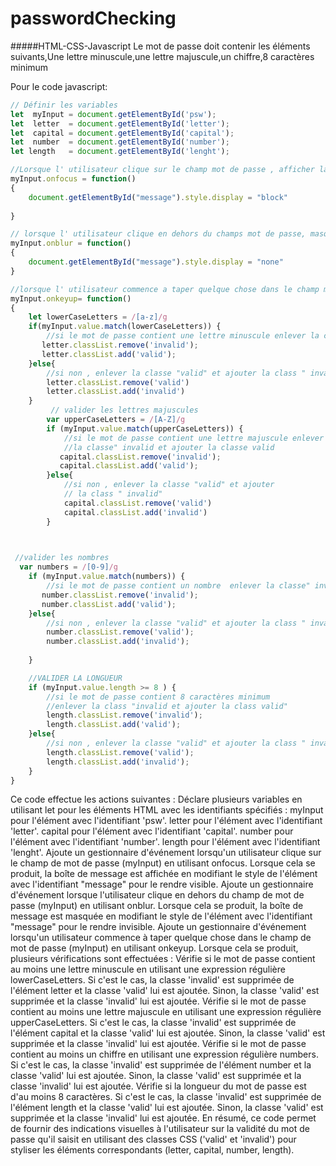 # passwordChecking
#####HTML-CSS-Javascript Le mot de passe doit contenir les éléments suivants,Une lettre minuscule,une lettre majuscule,un chiffre,8 caractères minimum

Pour le code javascript:

```javascript
// Définir les variables
let  myInput = document.getElementById('psw');
let  letter  = document.getElementById('letter');
let  capital = document.getElementById('capital');
let  number  = document.getElementById('number');
let length   = document.getElementById('lenght');

//Lorsque l' utilisateur clique sur le champ mot de passe , afficher la boite message
myInput.onfocus = function()
{ 
    document.getElementById("message").style.display = "block"
      
}

// lorsque l' utilisateur clique en dehors du champs mot de passe, masque la boite message
myInput.onblur = function()
{ 
    document.getElementById("message").style.display = "none"
}

//lorsque l' utilisateur commence a taper quelque chose dans le champ mot de passe
myInput.onkeyup= function()
{ 
    let lowerCaseLetters = /[a-z]/g
    if(myInput.value.match(lowerCaseLetters)) {
        //si le mot de passe contient une lettre minuscule enlever la classe" invalid et ajouter la classe valid
       letter.classList.remove('invalid');
       letter.classList.add('valid');
    }else{
        //si non , enlever la classe "valid" et ajouter la class " invalid"
        letter.classList.remove('valid')
        letter.classList.add('invalid')
    }
         // valider les lettres majuscules
        var upperCaseLetters = /[A-Z]/g
        if (myInput.value.match(upperCaseLetters)) {
            //si le mot de passe contient une lettre majuscule enlever 
            //la classe" invalid et ajouter la classe valid
           capital.classList.remove('invalid');
           capital.classList.add('valid');
        }else{
            //si non , enlever la classe "valid" et ajouter
            // la class " invalid"
            capital.classList.remove('valid')
            capital.classList.add('invalid')
        }
      


 //valider les nombres
  var numbers = /[0-9]/g
    if (myInput.value.match(numbers)) {
        //si le mot de passe contient un nombre  enlever la classe" invalid et ajouter la classe valid
       number.classList.remove('invalid');
       number.classList.add('valid');
    }else{
        //si non , enlever la classe "valid" et ajouter la class " invalid"
        number.classList.remove('valid');
        number.classList.add('invalid');
    
    }

    //VALIDER LA LONGUEUR
    if (myInput.value.length >= 8 ) {
        //si le mot de passe contient 8 caractères minimum
        //enlever la class "invalid et ajouter la class valid"
        length.classList.remove('invalid');
        length.classList.add('valid');
    }else{
        //si non , enlever la classe "valid" et ajouter la class " invalid"
        length.classList.remove('valid');
        length.classList.add('invalid');
    }
}
```
Ce code effectue les actions suivantes :
Déclare plusieurs variables en utilisant let pour les éléments HTML avec les identifiants spécifiés :
        myInput pour l'élément avec l'identifiant 'psw'.
        letter pour l'élément avec l'identifiant 'letter'.
        capital pour l'élément avec l'identifiant 'capital'.
        number pour l'élément avec l'identifiant 'number'.
        length pour l'élément avec l'identifiant 'lenght'.
Ajoute un gestionnaire d'événement lorsqu'un utilisateur clique sur le champ de mot de passe (myInput) en utilisant onfocus. Lorsque cela se produit, la boîte de message est affichée en modifiant le style de l'élément avec l'identifiant "message" pour le rendre visible.
Ajoute un gestionnaire d'événement lorsque l'utilisateur clique en dehors du champ de mot de passe (myInput) en utilisant onblur. Lorsque cela se produit, la boîte de message est masquée en modifiant le style de l'élément avec l'identifiant "message" pour le rendre invisible.
Ajoute un gestionnaire d'événement lorsqu'un utilisateur commence à taper quelque chose dans le champ de mot de passe (myInput) en utilisant onkeyup. Lorsque cela se produit, plusieurs vérifications sont effectuées :
Vérifie si le mot de passe contient au moins une lettre minuscule en utilisant une expression régulière lowerCaseLetters. Si c'est le cas, la classe 'invalid' est supprimée de l'élément letter et la classe 'valid' lui est ajoutée. Sinon, la classe 'valid' est supprimée et la classe 'invalid' lui est ajoutée.
Vérifie si le mot de passe contient au moins une lettre majuscule en utilisant une expression régulière upperCaseLetters. Si c'est le cas, la classe 'invalid' est supprimée de l'élément capital et la classe 'valid' lui est ajoutée. Sinon, la classe 'valid' est supprimée et la classe 'invalid' lui est ajoutée.
Vérifie si le mot de passe contient au moins un chiffre en utilisant une expression régulière numbers. Si c'est le cas, la classe 'invalid' est supprimée de l'élément number et la classe 'valid' lui est ajoutée. Sinon, la classe 'valid' est supprimée et la classe 'invalid' lui est ajoutée.
Vérifie si la longueur du mot de passe est d'au moins 8 caractères. Si c'est le cas, la classe 'invalid' est supprimée de l'élément length et la classe 'valid' lui est ajoutée. Sinon, la classe 'valid' est supprimée et la classe 'invalid' lui est ajoutée.
En résumé, ce code permet de fournir des indications visuelles à l'utilisateur sur la validité du mot de passe qu'il saisit en utilisant des classes CSS ('valid' et 'invalid') pour styliser les éléments correspondants (letter, capital, number, length). 


